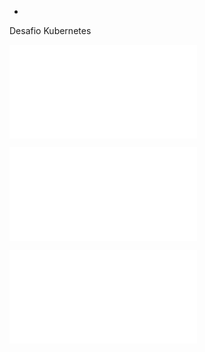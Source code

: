 +
Desafio Kubernetes


![Desafio 1](/Desafio%201/README.md)

![Desafio 2](/Desafio%202/README.md)

![Desafio 3](/Desafio%203/README.md)
